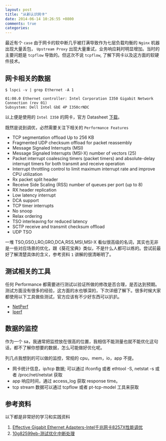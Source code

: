 ```yaml
---
layout: post
title: "从新认识网卡"
date: 2014-06-14 10:26:55 +0800
comments: true
categories:
---
```


最近有个 `case` 由于网卡的软中断几乎被打满导致作为七层负载均衡的 `Nginx` 机器出现大量丢包，
`Upstream Proxy` 出现大量重试，业务响应耗时明显增加。当时的主要问题是 `tcpflow` 导致的。但这次不说 `tcpflow`, 了解下网卡以及这方面的软硬件技术。
	
## 网卡相关的数据


`$ lspci -v | grep Ethernet -A 1`

	01:00.0 Ethernet controller: Intel Corporation I350 Gigabit Network Connection (rev 01)
	Subsystem: Dell Intel GbE 4P I350crNDC

以上便是使用的 `Intel I350` 的网卡，官方 Datasheet [下载](<http://www.intel.com/content/dam/www/public/us/en/documents/datasheets/ethernet-controller-i350-datasheet.pdf>)。

既然是说到调优，必然需要关注下相关的 `Performance Features`

* TCP segmentation offload Up to 256 KB 
* Fragmented UDP checksum offload for packet reassembly
* Message Signaled Interrupts (MSI)
* Message Signaled Interrupts (MSI-X) number of vectors (25)
* Packet interrupt coalescing timers (packet timers) and absolute-delay interrupt timers for both transmit and receive operation
* Interrupt throttling control to limit maximum interrupt rate and improve CPU utilization
* Rx packet split header
* Receive Side Scaling (RSS) number of queues per port (up to 8)
* RX header replication
* Low latency interrupt
* DCA support
* TCP timer interrupts
* No snoop
* Relax ordering
* TSO interleaving for reduced latency
* SCTP receive and transmit checksum offload
* UDP TSO

一堆 TSO,GSO,LRO,GRO,DCA,RSS,MSI,MSI-X 看似很高级的名词，其实也无非是一些对应场景的优化，跟《葵花宝典》类似，不是什么人都可以练的。尝试前最好了解清楚具体的含义，参考资料 `1` 讲解的很清晰明了。

## 测试相关的工具

任何 Performance 都需要进行测试以验证所做的修改是否合理，是否达到预期。测试方面没有很多的经验，这方面的水也够深的，下次详细了解下。很多时候大家都使用以下工具做些测试，官方应该有不少好东西可以扒扒。

* [NetPerf](<http://www.netperf.org/>)
* [Iperf](<http://iperf.fr/>)

## 数据的监控

作为一个 sa，我通常把监控放在很高的位置，我相信不能测量也就不能优化这句话，都不了解你想要的数据，怎么可能做好优化呢。

列几点我想到的可以做的监控，常规的 cpu，mem，io，app 不提。

* 网卡统计信息，ip/tcp 数据; 可以通过 ifconfig 或者 ethtool -S, netstat -s 或者 /proc/net/netstat 获取
* app 响应时间，通过 access_log 获取 response time。
* tcp stream 数据可以通过 tcpflow 或者 pt-tcp-model 工具来获取 

## 参考资料

以下都是非常好的学习和实践资料

1. [Effective Gigabit Ethernet Adapters-Intel千兆网卡8257X性能调优](<http://blog.csdn.net/dog250/article/details/6462389>)
2. [10g82599eb-测试优化中断处理](<http://jaseywang.me/2013/10/15/10g82599eb-%E7%BD%91%E5%8D%A1%E6%B5%8B%E8%AF%95%E4%BC%98%E5%8C%96%E6%80%BB/>)
